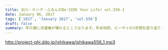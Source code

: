 ```yaml
---
title: 石川・ホンマ・ぶるんのBe-SIDE Your Life! vol.556-1
date: January 06, 2017
tags: ['2017', 'January 2017', 'vol.556']
draft: false
summary: 年の瀬に洗濯機が壊れるとこうなります。年末恒例、ビーサイの1年間を振り返り！その１SAITO
---
```


http://project-phi.ddo.jp/ishikawa/ishikawa556_1.mp3
